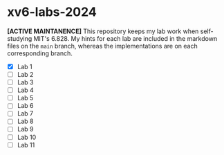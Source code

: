 # xv6-labs-2024
**[ACTIVE MAINTANENCE]** This repository keeps my lab work when self-studying MIT's 6.828. My hints for each lab are included in the markdown files on the `main` branch, whereas the implementations are on each corresponding branch.
- [x] Lab 1
- [ ] Lab 2
- [ ] Lab 3
- [ ] Lab 4
- [ ] Lab 5
- [ ] Lab 6
- [ ] Lab 7
- [ ] Lab 8
- [ ] Lab 9
- [ ] Lab 10
- [ ] Lab 11
